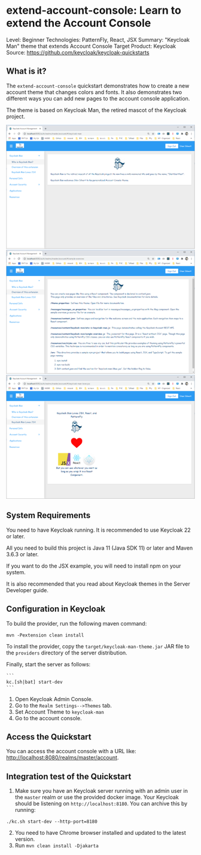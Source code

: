 extend-account-console: Learn to extend the Account Console
===================================================

Level: Beginner
Technologies: PatternFly, React, JSX
Summary: "Keycloak Man" theme that extends Account Console
Target Product: <span>Keycloak</span>
Source: <https://github.com/keycloak/keycloak-quickstarts>


What is it?
-----------

The `extend-account-console` quickstart demonstrates how to create a new account theme that changes colors and fonts.
It also demonstrates two different ways you can add new pages to the account console application.

The theme is based on Keycloak Man, the retired mascot of the Keycloak project.

![Who is Keycloak Man?](./img/WhoIsKeycloakMan.png "Who is Keycloak Man?")
![Theme Overview](./img/Overview.png "Theme Overview")
![Keycloak Man Loves JSX](./img/KeycloakManLovesJSX.png "Keycloak Man Loves JSX")

System Requirements
-------------------

You need to have <span>Keycloak</span> running. It is recommended to use Keycloak 22 or later.

All you need to build this project is Java 11 (Java SDK 11) or later and Maven 3.6.3 or later.

If you want to do the JSX example, you will need to install npm on your system.

It is also recommended that you read about Keycloak themes in the Server Developer guide. 


Configuration in <span>Keycloak</span>
-----------------------

To build the provider, run the following maven command:

   ````
   mvn -Pextension clean install
   ````

To install the provider, copy the `target/keycloak-man-theme.jar` JAR file to the `providers` directory of the server distribution.

Finally, start the server as follows:

    ```
    kc.[sh|bat] start-dev
    ```
1. Open Keycloak Admin Console.
2. Go to the ``Realm Settings-->Themes`` tab. 
3. Set Account Theme to ``keycloak-man``
4. Go to the account console.

Access the Quickstart
---------------------

You can access the account console with a URL like: <http://localhost:8080/realms/master/account>.

Integration test of the Quickstart
----------------------------------

1. Make sure you have an Keycloak server running with an admin user in the `master` realm or use the provided docker image. Your <span>Keycloak</span> should be listening on `http://localhost:8180`. You can archive this by running:

```
./kc.sh start-dev --http-port=8180
```

2. You need to have Chrome browser installed and updated to the latest version.
3. Run `mvn clean install -Djakarta`
